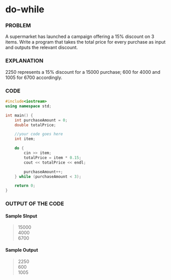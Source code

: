 # do-while

### PROBLEM

A supermarket has launched a campaign offering a 15% discount on 3 items.
Write a program that takes the total price for every purchase as input and outputs the relevant discount.

### EXPLANATION
2250 represents a 15% discount for a 15000 purchase; 600 for 4000 and 1005 for 6700 accordingly. 

### CODE
```cpp
#include<iostream>
using namespace std;

int main() {
    int purchaseAmount = 0;
    double totalPrice;

    //your code goes here
    int item;

    do {
        cin >> item;
        totalPrice = item * 0.15;
        cout << totalPrice << endl;

        purchaseAmount++;
    } while (purchaseAmount < 3);

    return 0;
}
```

### OUTPUT OF THE CODE
#### Sample SInput
> 15000<br>
> 4000<br>
> 6700<br>

#### Sample Output
> 2250<br>
> 600<br>
> 1005<br>